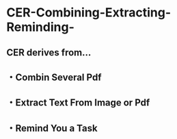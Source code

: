 # CER-Combining-Extracting-Reminding-

## CER derives from...
## ・Combin Several Pdf
## ・Extract Text From Image or Pdf
## ・Remind You a Task
